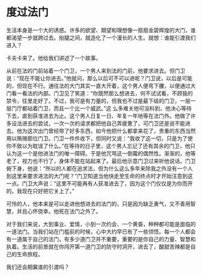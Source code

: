 # 度过法门

生活本身是一个大的诱惑。许多的欲望、期望和理想像一扇扇金碧辉煌的大门，谁都渴望一步就跨过去。抬腿之间，就造化了一个漫长的人生。就想：谁能引渡我们进入？ 

卡夫卡来了。他给我们讲述了一个故事。 

从前在法的门前站着一个门卫，一个男人来到法的门前，他要求进去。但门卫说：“现在不能让你进去。”他就问，那么以后可不可以进呢？门卫说，以后是可能的，但现在不行。通往法的大门其实一直大开着，这个男人便弯下腰，以便通过大门看一看法的内部。门卫见了笑道：“你既然那么想进去，何不试试看，不顾我的禁令，往里走好了。不过，我可是有力量的，但我也不过是最下级的门卫，一层一层门厅都站着门卫，而且一个比一个威武。”这 么多难关他可没料到，他决心等待下去，直到获准进去为止。这个男人日复一日、年复一年地等在法门外。他做了许多设法进去的尝试，一次一次的请求都把他自己弄疲惫了，可门卫还是说不能进去。他为这次出门曾经带了好多东西，如今他把什么都拿来花了，贵重的东西当然用以贿赂那位门卫。门卫一件件收下，但同时又说：“我收了这一切，只是为了使你不致以为耽误了什么。”在等待的日子里，这个男人忘记了还有其余的门卫，他只认为这一个是他进法门的唯一障碍。于是他咒骂这一倒霉的偶然性。渐渐的，他等老了，视力也不行了，身体不能在站起来了。最后他示意门卫过来听他说话。门卫俯下身，他说：“所以的人都在追求法，但为什么这么多年来除我之外没有一个人到这里来要求进法的大门呢？”门卫知道当他快走至生命的终点时才开始注意到这一点。门卫大声说：“这里不可能再有人获准进去了，因为这个门仅仅是为你而开的。我现在只好把它关上了。” 

可怜的人，他本来是可以走进他想进去的法门的，只是因为缺乏勇气，又不善用智慧，并且心怀侥幸。他死在法门之外了。 

对于我们来说，大到事业、爱情，小到一次约会、一个黄昏，种种都可能是面临的一道法门。当我们站在门槛前的时候，心中大约早已有了一些领悟。每一个人都会有一道属于自己的法门，有多少道门卫并不重要，重要的是你自己的力量、智慧和执着。生活的前景就在你闯开第一道门卫的防守时洞开，进去了，酸甜苦辣都是自己的生命旅程。 

我们还会期冀谁的引渡吗？
 